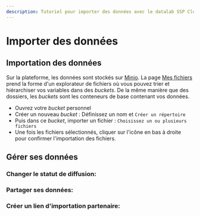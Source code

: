 ```yaml
---
description: Tutoriel pour importer des données avec le datalab SSP Cloud.
---
```


# Importer des données

## Importation des données

Sur la plateforme, les données sont stockés sur [Minio](https://min.io/). La page [Mes fichiers](https://datalab.sspcloud.fr/mes-fichiers/) prend la forme d'un explorateur de fichiers où vous pouvez trier et hiérarchiser vos variables dans des _buckets_. De la même manière que des dossiers, les _buckets_ sont les conteneurs de base contenant vos données.

* Ouvrez votre _bucket_ personnel
* Créer un nouveau _bucket_ : Définissez un nom et `Créer un répertoire`
* Puis dans ce _bucket_, importer un fichier : `Choisissez un ou plusieurs fichiers`
* Une fois les fichiers sélectionnés, cliquer sur l'icône en bas à droite pour confirmer l'importation des fichiers.

## Gérer ses données

### Changer le statut de diffusion:

### Partager ses données:

### Créer un lien d'importation partenaire:

